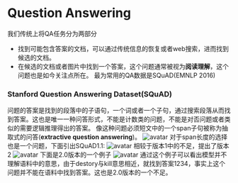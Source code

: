 # Question Answering
我们传统上将QA任务分为两部分
- 找到可能包含答案的文档，可以通过传统信息的恢复或者web搜索，进而找到候选的文档。
- 在候选的文档或者图片中找到一个答案，这个问题通常被视为**阅读理解**，这个问题也是如今关注点所在。
最为常用的QA数据是SQuAD(EMNLP 2016)
### Stanford Question Answering Dataset(SQuAD)
问题的答案是找到的段落中的子语句，一个词或者一个子句，通过搜索段落从而找到答案。这也是唯一一种问答形式，不能是计数类的问题，不能是对否问题或者类似的需要逻辑推理得出的答案。
像这种问题必须短文中的一个span子句被称为抽取式的问答(**extractive question answering**)。
![avatar](https://github.com/coderGray1296/NLP/blob/master/cs224n/pictures/7.1.png)
对于span长度的选择也是一个问题，下面引出SQuAD1.1:
![avatar](https://github.com/coderGray1296/NLP/blob/master/cs224n/pictures/7.2.png)
相较于版本1中的不足，提出了版本2
![avatar](https://github.com/coderGray1296/NLP/blob/master/cs224n/pictures/7.3.png)
下面是2.0版本的一个例子
![avatar](https://github.com/coderGray1296/NLP/blob/master/cs224n/pictures/7.4.png)
通过这个例子可以看出模型并不理解语料中的意思，由于destory与kill意思相近，就找到答案1234，事实上这个问题并不能在语料中找到答案。这也是2.0版本的一个不足。

